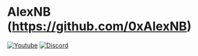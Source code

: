 # AlexNB (https://github.com/0xAlexNB)
[![Youtube](https://img.shields.io/youtube/channel/subscribers/UCnTxwFZ_j763lcooLW-IF0g?label=Subscribe&?style=social&logo=youtube&?logoWidth=40)](https://youtube.com/c/AlexNB)
[![Discord](https://img.shields.io/discord/911487285990674473?label=Discord&?style=social&logo=appveyor&?logoWidth=40)](https://discord.gg/d5dZSfgBZr)
